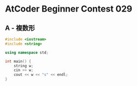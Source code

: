 # AtCoder Beginner Contest 029
## A - 複数形
```cpp
#include <iostream>
#include <string>

using namespace std;

int main() {
    string w;
    cin >> w;
    cout << w << "s" << endl;
}
```
